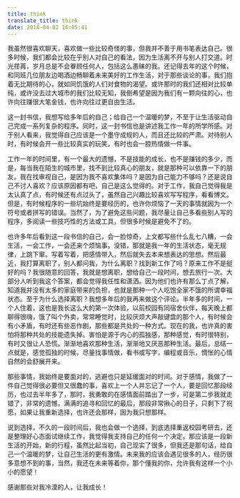```yaml
---
title: think
translate_title: think
date: 2018-04-02 16:05:41
---
```

我虽然很喜欢聊天，喜欢做一些比较奇怪的事，但我并不善于用书笔表达自己。很多时候，我们都会比较在乎别人对自己的看法，因为生活离不开与别人打交道。时光荏苒，岁月总是不会眷顾任何人，包括这么愚昧的我。还记得去年的这个时候，和同班几位朋友边喝酒边畅聊着未来美好的工作生活，对于那些谈论的事，我们抱着无比期待的心，就如同饥饿的人们对食物的渴望。或许那时的我们还相对比较单纯，或许没去过大城市的我们比较无知，我倒希望是因为我们有一颗向往的心，也许向往赚很大笔金钱，也许向往过更自由生活。

这一封书信，我想写给多年后的自己；给自己一个温暖的梦，不至于让生活驱动自己完成一系列复杂的程序。同时，这一封书信也是讲述我工作一年的所学所感。对于别人看来，我觉得自己应该是一个墨守成规的人，而且还比较的严肃。对待别人时，有时候会开一些比较真实的玩笑，有时也会一腔热情做一件事。

工作一年的时间里，有一个最大的遗憾，不是技能的成长，也不是赚钱的多少，而是，每当我在陌生的城市里，找不到比较真心的朋友，就是那种可以依靠一下的朋友。我在找审视自己，是因为我不喜欢集体吗？是因为自己能力不够吗？还是说自己不讨人喜欢？应该原因都有吧，自己是这么觉得的。对于工作，我自己觉得我是太认真了点，有时候还有点过头了，虽然自己兴趣比较喜欢写写程序，看看博文。但是，有时候程序的一些坑始终是要经历的，也许你烦恼了一天的事情就因为一个符号或者拼写的错误。当然了，为了避免这些问题，我尽量让自己多看些别人写的程序，多阅读一些技巧性的方法或工具，但很多时候是避免不了的。

也许多年后看到这一段书信的自己，会一脸惊奇，上文都写些什么乱七八糟，一会生活，一会工作，一会还来个烦恼事。没错，那就是我一年的生活状态，毫无规律，上跳下窜。写着写着，把感情带入，然后就失去本来想表达的思想。然后最近，我打算离职了，别人都问我，为什么离职？找到新工作了吗？原来工作不是挺好的吗？我很随意的回答，我就是想离职，想给自己一段时间，想去旅行一次。大部分人听到我这个答案，都会觉得我任性和潇洒。因为他们也许有那么丁点了解，知道我并没有太多的家庭带来的负担，也就是那种一个人吃饱全家不饿的所谓幸福状态。至于为什么选择离职？我想多年后的我再来做这个评论。半年多的时间，一个人住着，这也是我长这么大的第一次体验，以前校园有同宿舍伙伴，每天晚上都聊得很嗨，饿了叫个外卖，常常睡觉时，比较厌烦大声敲键盘的那个人，有时候会有小矛盾，有时还有些恶作剧，那些都是共处的一种方式。现在的我，也许真的害怕将那种共处的技能遗失掉。害怕是源于内心的孤独感，那种感觉，有时很特别，有时又很让人恐慌。渐渐地喜欢那种生活，渐渐地又厌恶那种生活。最后，总结一点就是，感觉孤独的时候，尽量找事情做，看书或写字，编程或音乐，惆怅的心情自然的会舒展开来。

那些事情，我始终是要面对的，逃避也只是延缓面对的时间。对于感情，我做了一件自己觉得很必要但又很蠢的事，喜欢上一个人并忘记了一个人，要是回忆那段经历，也过去半年多了，那时，我勇敢的在感情面前踏出了一步，可是第二步我就走错了，非常的遗憾，满满的追寻和回忆的最后，那段非常揪心的日子，只剩下了祝愿，如果让我重新选择，也许还会那样，因为我只想那样。

说到选择，不久的一段时间后，我也会做一个选择，到底选择重返校园考研去，还是整理好心态面试继续工作，我觉得我支持自己的任何一个决定。那应该是一段新生活的开始，新的行程，虽然比起当初，自己现实了很多，但我还是那句话，给自己一个温暖的梦，让自己生活的更有激情。未来我的应该会遇见很多的人，经历很多意想不到的事，当然，我还在未来等着你，那个懂我的你，允许我有这样一个小小的愿望！

感谢那些对我冷漠的人，让我成长！